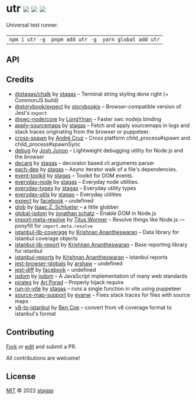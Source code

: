 <h1>
utr <a href="https://npmjs.org/package/utr"><img src="https://img.shields.io/badge/npm-v1.1.0-F00.svg?colorA=000"/></a> <a href="src"><img src="https://img.shields.io/badge/loc-2,506-FFF.svg?colorA=000"/></a> <a href="LICENSE"><img src="https://img.shields.io/badge/license-MIT-F0B.svg?colorA=000"/></a>
</h1>

<p></p>

Universal test runner.

<h4>
<table><tr><td title="Triple click to select and copy paste">
<code>npm i utr -g</code>
</td><td title="Triple click to select and copy paste">
<code>pnpm add utr -g</code>
</td><td title="Triple click to select and copy paste">
<code>yarn global add utr</code>
</td></tr></table>
</h4>

## API

## Credits

- [@stagas/chalk](https://npmjs.org/package/@stagas/chalk) by [stagas](https://github.com/stagas) &ndash; Terminal string styling done right (+ CommonJS build)
- [@storybook/expect](https://npmjs.org/package/@storybook/expect) by [storybookjs](https://github.com/storybookjs) &ndash; Browser-compatible version of Jest's `expect`
- [@swc-node/core](https://npmjs.org/package/@swc-node/core) by [LongYinan](https://github.com/swc-project) &ndash; Faster swc nodejs binding
- [apply-sourcemaps](https://npmjs.org/package/apply-sourcemaps) by [stagas](https://github.com/stagas) &ndash; Fetch and apply sourcemaps in logs and stack traces originating from the browser or puppeteer.
- [cross-spawn](https://npmjs.org/package/cross-spawn) by [André Cruz](https://github.com/moxystudio) &ndash; Cross platform child_process#spawn and child_process#spawnSync
- [debug](https://npmjs.org/package/debug) by [Josh Junon](https://github.com/debug-js) &ndash; Lightweight debugging utility for Node.js and the browser
- [decarg](https://npmjs.org/package/decarg) by [stagas](https://github.com/stagas) &ndash; decorator based cli arguments parser
- [each-dep](https://npmjs.org/package/each-dep) by [stagas](https://github.com/stagas) &ndash; Async iterator walk of a file's dependencies.
- [event-toolkit](https://npmjs.org/package/event-toolkit) by [stagas](https://github.com/stagas) &ndash; Toolkit for DOM events.
- [everyday-node](https://npmjs.org/package/everyday-node) by [stagas](https://github.com/stagas) &ndash; Everyday node utilities.
- [everyday-types](https://npmjs.org/package/everyday-types) by [stagas](https://github.com/stagas) &ndash; Everyday utility types
- [everyday-utils](https://npmjs.org/package/everyday-utils) by [stagas](https://github.com/stagas) &ndash; Everyday utilities
- [expect](https://npmjs.org/package/expect) by [facebook](https://github.com/facebook) &ndash; undefined
- [glob](https://npmjs.org/package/glob) by [Isaac Z. Schlueter](http://blog.izs.me/) &ndash; a little globber
- [global-jsdom](https://npmjs.org/package/global-jsdom) by [jonathan schatz](https://github.com/github.com) &ndash; Enable DOM in Node.js
- [import-meta-resolve](https://npmjs.org/package/import-meta-resolve) by [Titus Wormer](https://wooorm.com) &ndash; Resolve things like Node.js — ponyfill for `import.meta.resolve`
- [istanbul-lib-coverage](https://npmjs.org/package/istanbul-lib-coverage) by [Krishnan Anantheswaran](https://github.com/istanbuljs) &ndash; Data library for istanbul coverage objects
- [istanbul-lib-report](https://npmjs.org/package/istanbul-lib-report) by [Krishnan Anantheswaran](https://github.com/istanbuljs) &ndash; Base reporting library for istanbul
- [istanbul-reports](https://npmjs.org/package/istanbul-reports) by [Krishnan Anantheswaran](https://github.com/istanbuljs) &ndash; istanbul reports
- [jest-browser-globals](https://npmjs.org/package/jest-browser-globals) by [arshaw](https://github.com/arshaw) &ndash; undefined
- [jest-diff](https://npmjs.org/package/jest-diff) by [facebook](https://github.com/facebook) &ndash; undefined
- [jsdom](https://npmjs.org/package/jsdom) by [jsdom](https://github.com/jsdom) &ndash; A JavaScript implementation of many web standards
- [pirates](https://npmjs.org/package/pirates) by [Ari Porad](http://ariporad.com) &ndash; Properly hijack require
- [run-in-vite](https://npmjs.org/package/run-in-vite) by [stagas](https://github.com/stagas) &ndash; runs a single function in vite using puppeteer
- [source-map-support](https://npmjs.org/package/source-map-support) by [evanw](https://github.com/evanw) &ndash; Fixes stack traces for files with source maps
- [v8-to-istanbul](https://npmjs.org/package/v8-to-istanbul) by [Ben Coe](https://github.com/istanbuljs) &ndash; convert from v8 coverage format to istanbul's format

## Contributing

[Fork](https://github.com/stagas/utr/fork) or [edit](https://github.dev/stagas/utr) and submit a PR.

All contributions are welcome!

## License

<a href="LICENSE">MIT</a> &copy; 2022 [stagas](https://github.com/stagas)
